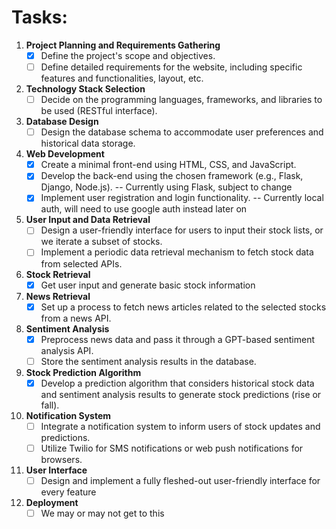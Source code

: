 # Tasks:

1. **Project Planning and Requirements Gathering**
   - [x] Define the project's scope and objectives.
   - [ ] Define detailed requirements for the website, including specific features and functionalities, layout, etc.

2. **Technology Stack Selection**
   - [ ] Decide on the programming languages, frameworks, and libraries to be used (RESTful interface).

3. **Database Design**
   - [ ] Design the database schema to accommodate user preferences and historical data storage.

4. **Web Development**
   - [X] Create a minimal front-end using HTML, CSS, and JavaScript.
   - [X] Develop the back-end using the chosen framework (e.g., Flask, Django, Node.js).  -- Currently using Flask, subject to change
   - [X] Implement user registration and login functionality.  --  Currently local auth, will need to use google auth instead later on

5. **User Input and Data Retrieval**
   - [ ] Design a user-friendly interface for users to input their stock lists, or we iterate a subset of stocks.
   - [ ] Implement a periodic data retrieval mechanism to fetch stock data from selected APIs.

6. **Stock Retrieval**
   - [X] Get user input and generate basic stock information
  
7. **News Retrieval**
   - [X] Set up a process to fetch news articles related to the selected stocks from a news API.

8. **Sentiment Analysis**
   - [X] Preprocess news data and pass it through a GPT-based sentiment analysis API.
   - [ ] Store the sentiment analysis results in the database.

9. **Stock Prediction Algorithm**
   - [x] Develop a prediction algorithm that considers historical stock data and sentiment analysis results to generate stock predictions (rise or fall).

10. **Notification System**
    - [ ] Integrate a notification system to inform users of stock updates and predictions.
    - [ ] Utilize Twilio for SMS notifications or web push notifications for browsers.

11. **User Interface**
    - [ ] Design and implement a fully fleshed-out user-friendly interface for every feature

12. **Deployment**
    - [ ] We may or may not get to this
